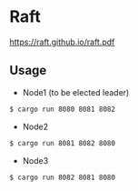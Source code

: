 # Raft

https://raft.github.io/raft.pdf

## Usage

- Node1 (to be elected leader)
```bash
$ cargo run 8080 8081 8082
```

- Node2
```bash
$ cargo run 8081 8082 8080
```

- Node3
```bash
$ cargo run 8082 8081 8080
```
